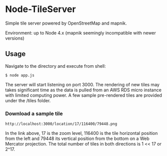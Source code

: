 # Node-TileServer
Simple tile server powered by OpenStreetMap and mapnik. 

Environment: up to Node 4.x (mapnik seemingly incompatible with newer versions)

## Usage

Navigate to the directory and execute from shell:
```shell
$ node app.js
```
The server will start listening on port 3000. The rendering of new tiles may takes significant time as the data is pulled from an AWS RDS micro instance with limited computing power. A few sample pre-rendered tiles are provided under the /tiles folder.

### Download a sample tile

```
http://localhost:3000/location/17/116400/79448.png
```

In the link above, 17 is the zoom level, 116400 is the tile horizontal position from the left and 79448 its vertical position from the bottom on a Web Mercator projection. The total number of tiles in both directions is 1 << 17 or 2^17.

